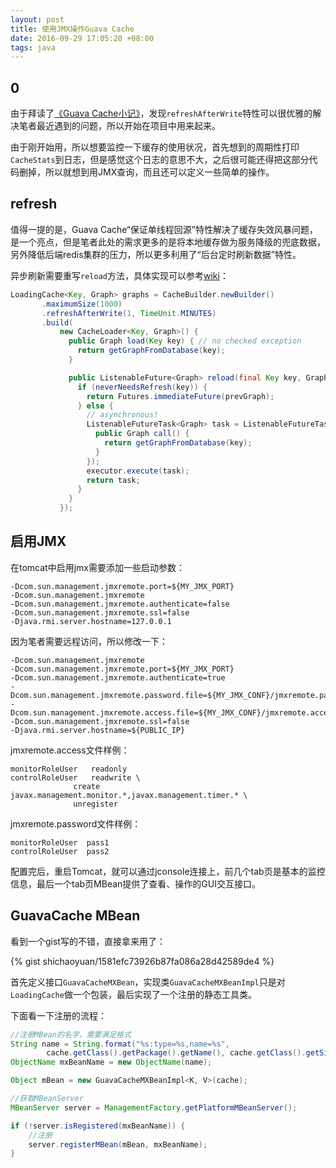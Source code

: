 ```yaml
---
layout: post
title: 使用JMX操作Guava Cache
date: 2016-09-29 17:05:20 +08:00
tags: java
---
```


## 0

由于拜读了[《Guava Cache小记》](http://calvin1978.blogcn.com/articles/guava-cache小记.html)，发现`refreshAfterWrite`特性可以很优雅的解决笔者最近遇到的问题，所以开始在项目中用来起来。

由于刚开始用，所以想要监控一下缓存的使用状况，首先想到的周期性打印`CacheStats`到日志，但是感觉这个日志的意思不大，之后很可能还得把这部分代码删掉，所以就想到用JMX查询，而且还可以定义一些简单的操作。

## refresh

值得一提的是，Guava Cache“保证单线程回源”特性解决了缓存失效风暴问题，是一个亮点，但是笔者此处的需求更多的是将本地缓存做为服务降级的兜底数据，另外降低后端redis集群的压力，所以更多利用了“后台定时刷新数据”特性。

异步刷新需要重写`reload`方法，具体实现可以参考[wiki](https://github.com/google/guava/wiki/CachesExplained#refresh)：

```java
LoadingCache<Key, Graph> graphs = CacheBuilder.newBuilder()
       .maximumSize(1000)
       .refreshAfterWrite(1, TimeUnit.MINUTES)
       .build(
           new CacheLoader<Key, Graph>() {
             public Graph load(Key key) { // no checked exception
               return getGraphFromDatabase(key);
             }

             public ListenableFuture<Graph> reload(final Key key, Graph prevGraph) {
               if (neverNeedsRefresh(key)) {
                 return Futures.immediateFuture(prevGraph);
               } else {
                 // asynchronous!
                 ListenableFutureTask<Graph> task = ListenableFutureTask.create(new Callable<Graph>() {
                   public Graph call() {
                     return getGraphFromDatabase(key);
                   }
                 });
                 executor.execute(task);
                 return task;
               }
             }
           });
```

## 启用JMX

在tomcat中启用jmx需要添加一些启动参数：

```plain
-Dcom.sun.management.jmxremote.port=${MY_JMX_PORT}
-Dcom.sun.management.jmxremote
-Dcom.sun.management.jmxremote.authenticate=false
-Dcom.sun.management.jmxremote.ssl=false
-Djava.rmi.server.hostname=127.0.0.1
```

因为笔者需要远程访问，所以修改一下：

```plain
-Dcom.sun.management.jmxremote
-Dcom.sun.management.jmxremote.port=${MY_JMX_PORT}
-Dcom.sun.management.jmxremote.authenticate=true
-Dcom.sun.management.jmxremote.password.file=${MY_JMX_CONF}/jmxremote.password
-Dcom.sun.management.jmxremote.access.file=${MY_JMX_CONF}/jmxremote.access
-Dcom.sun.management.jmxremote.ssl=false
-Djava.rmi.server.hostname=${PUBLIC_IP}
```

jmxremote.access文件样例：

```plain
monitorRoleUser   readonly
controlRoleUser   readwrite \
              create javax.management.monitor.*,javax.management.timer.* \
              unregister
```

jmxremote.password文件样例：

```plain
monitorRoleUser  pass1
controlRoleUser  pass2
```

配置完后，重启Tomcat，就可以通过jconsole连接上，前几个tab页是基本的监控信息，最后一个tab页MBean提供了查看、操作的GUI交互接口。

## GuavaCache MBean

看到一个gist写的不错，直接拿来用了：

{% gist shichaoyuan/1581efc73926b87fa086a28d42589de4 %}

首先定义接口`GuavaCacheMXBean`，实现类`GuavaCacheMXBeanImpl`只是对`LoadingCache`做一个包装，最后实现了一个注册的静态工具类。

下面看一下注册的流程：

```java
//注册MBean的名字，需要满足格式
String name = String.format("%s:type=%s,name=%s",
        cache.getClass().getPackage().getName(), cache.getClass().getSimpleName(), cacheName);
ObjectName mxBeanName = new ObjectName(name);

Object mBean = new GuavaCacheMXBeanImpl<K, V>(cache);

//获取MBeanServer
MBeanServer server = ManagementFactory.getPlatformMBeanServer();

if (!server.isRegistered(mxBeanName)) {
    //注册
    server.registerMBean(mBean, mxBeanName);
}
```